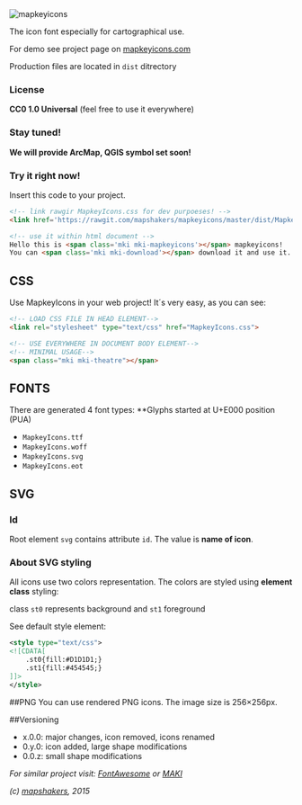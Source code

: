 <img src="http://mapkeyicons.com/demo/img/mapkeyIcons.svg" alt="mapkeyicons"/>

The icon font especially for cartographical use.

For demo see project page on [mapkeyicons.com](http://www.mapkeyicons.com)

Production files are located in ```dist``` ditrectory
### License  
**CC0 1.0 Universal**
(feel free to use it everywhere)

### Stay tuned!
**We will provide ArcMap, QGIS symbol set soon!**

### Try it right now!
Insert this code to your project.
```html
<!-- link rawgir MapkeyIcons.css for dev purpoeses! -->
<link href='https://rawgit.com/mapshakers/mapkeyicons/master/dist/MapkeyIcons.css' rel='stylesheet' type='text/css'>

<!-- use it within html document -->
Hello this is <span class='mki mki-mapkeyicons'></span> mapkeyicons! 
You can <span class='mki mki-download'></span> download it and use it. For free!
```


## CSS 
Use MapkeyIcons in your web project! It´s very easy, as you can see:
``` html
<!-- LOAD CSS FILE IN HEAD ELEMENT-->
<link rel="stylesheet" type="text/css" href="MapkeyIcons.css">

<!-- USE EVERYWHERE IN DOCUMENT BODY ELEMENT-->
<!-- MINIMAL USAGE-->
<span class="mki mki-theatre"></span>
```

## FONTS
There are generated 4 font types:
**Glyphs started at U+E000 position (PUA)
* ```MapkeyIcons.ttf```
* ```MapkeyIcons.woff```
* ```MapkeyIcons.svg```
* ```MapkeyIcons.eot```

## SVG
### Id
Root element `svg` contains attribute `id`. The value is **name of icon**.

### About SVG styling
All icons use two colors representation. 
The colors are styled using **element class** styling:

class `st0` represents background and `st1` foreground

See default style element:
``` xml
<style type="text/css">
<![CDATA[
	.st0{fill:#D1D1D1;}
	.st1{fill:#454545;}
]]>
</style>
```

##PNG
You can use rendered PNG icons. The image size is 256×256px.

##Versioning
* x.0.0: major changes, icon removed, icons renamed
* 0.y.0: icon added, large shape modifications
* 0.0.z: small shape modifications


*For similar project visit: [FontAwesome](https://fortawesome.github.io/Font-Awesome/) or [MAKI](https://www.mapbox.com/maki/)*

*(c) [mapshakers](http://www.mapshakers.com), 2015*

